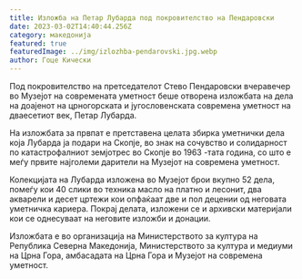 ```yaml
---
title: Изложба на Петар Лубарда под покровителство на Пендаровски
date: 2023-03-02T14:40:44.256Z
category: македонија
featured: true
featuredImage: ../img/izlozhba-pendarovski.jpg.webp
author: Гоце Кически
---
```


Под покровителство на претседателот Стево Пендаровски вчеравечер во Музејот на современата уметност беше отворена изложбата на дела на доајенот на црногорската и југословенската современа уметност на дваесетиот век, Петар Лубарда.

На изложбата за првпат е претставена целата збирка уметнички дела која Лубарда ја подари на Скопје, во знак на сочувство и солидарност по катастрофалниот земјотрес во Скопје во 1963 -тата година, со што е меѓу првите најголеми дарители на Музејот на современа уметност.

Колекцијата на Лубарда изложена во Музејот брои вкупно 52 дела, помеѓу кои 40 слики во техника масло на платно и лесонит, два акварели и десет цртежи кои опфаќаат две и пол децении од неговата уметничка кариера. Покрај делата, изложени се и архивски материјали кои се однесуваат на неговите изложби и донации.

Изложбата е во организација на Министерството за култура на Република Северна Македонија, Министерството за култура и медиуми на Црна Гора, амбасадата на Црна Гора и Музејот на современа уметност.
